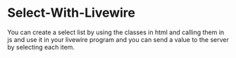 # Select-With-Livewire
You can create a select list by using the classes in html and calling them in js and use it in your livewire program and you can send a value to the server by selecting each item.
